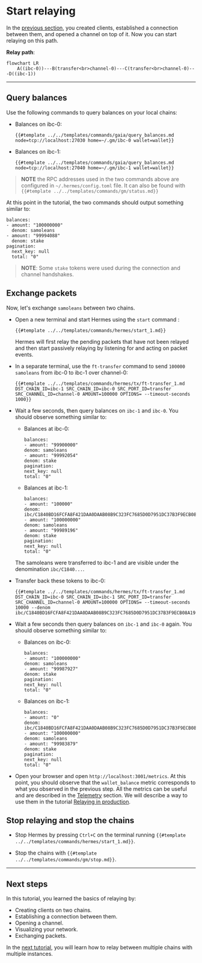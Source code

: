 # Start relaying

In the [previous section](./add-a-new-relay-path.md), you created clients, established a connection between them, and opened a channel on top of it. Now you can start relaying on this path.

__Relay path__:
```mermaid
flowchart LR
    A((ibc-0))---B(transfer<br>channel-0)---C(transfer<br>channel-0)---D((ibc-1))
```

---

## Query balances

Use the following commands to query balances on your local chains:

- Balances on ibc-0:

    ```shell
    {{#template ../../templates/commands/gaia/query_balances.md node=tcp://localhost:27030 home=~/.gm/ibc-0 wallet=wallet}}
    ```

- Balances on ibc-1:

    ```shell
    {{#template ../../templates/commands/gaia/query_balances.md node=tcp://localhost:27040 home=~/.gm/ibc-1 wallet=wallet}}
    ```

> __NOTE__ the RPC addresses used in the two commands above are configured in `~/.hermes/config.toml` file. It can also be found with `{{#template ../../templates/commands/gm/status.md}}`

At this point in the tutorial, the two commands should output something similar to:

```
balances:
- amount: "100000000"
  denom: samoleans
- amount: "99994088"
  denom: stake
pagination:
  next_key: null
  total: "0"
```
>__NOTE__: Some `stake` tokens were used during the connection and channel handshakes.

## Exchange packets

Now, let's exchange `samoleans` between two chains.

- Open a new terminal and start Hermes using the `start` command : 

    ```shell
    {{#template ../../templates/commands/hermes/start_1.md}}
    ```
    Hermes will first relay the pending packets that have not been relayed and then start passively relaying by listening for and acting on packet events. 

- In a separate terminal, use the `ft-transfer` command to send `100000 samoleans` from ibc-0 to ibc-1 over channel-0:
    ```shell
    {{#template ../../templates/commands/hermes/tx/ft-transfer_1.md DST_CHAIN_ID=ibc-1 SRC_CHAIN_ID=ibc-0 SRC_PORT_ID=transfer SRC_CHANNEL_ID=channel-0 AMOUNT=100000 OPTIONS= --timeout-seconds 1000}}
    ```

- Wait a few seconds, then query balances on `ibc-1` and `ibc-0`. You should observe something similar to:
    - Balances at ibc-0:
        ```
        balances:
        - amount: "99900000"
        denom: samoleans
        - amount: "99992054"
        denom: stake
        pagination:
        next_key: null
        total: "0"
        ```
    - Balances at ibc-1:
        ```
        balances:
        - amount: "100000"
        denom: ibc/C1840BD16FCFA8F421DAA0DAAB08B9C323FC7685D0D7951DC37B3F9ECB08A199
        - amount: "100000000"
        denom: samoleans
        - amount: "99989196"
        denom: stake
        pagination:
        next_key: null
        total: "0"
        ```
    The samoleans were transferred to ibc-1 and are visible under the denomination `ibc/C1840...`. 

- Transfer back these tokens to ibc-0:
    ```shell
    {{#template ../../templates/commands/hermes/tx/ft-transfer_1.md DST_CHAIN_ID=ibc-0 SRC_CHAIN_ID=ibc-1 SRC_PORT_ID=transfer SRC_CHANNEL_ID=channel-0 AMOUNT=100000 OPTIONS= --timeout-seconds 10000 --denom ibc/C1840BD16FCFA8F421DAA0DAAB08B9C323FC7685D0D7951DC37B3F9ECB08A199}}
    ```
- Wait a few seconds then query balances on `ibc-1` and `ibc-0` again. You should observe something similar to:
    - Balances on ibc-0:
        ```
        balances:
        - amount: "100000000"
        denom: samoleans
        - amount: "99987927"
        denom: stake
        pagination:
        next_key: null
        total: "0"
        ```
    - Balances on ibc-1:
        ```
        balances:
        - amount: "0"
        denom: ibc/C1840BD16FCFA8F421DAA0DAAB08B9C323FC7685D0D7951DC37B3F9ECB08A199
        - amount: "100000000"
        denom: samoleans
        - amount: "99983879"
        denom: stake
        pagination:
        next_key: null
        total: "0"
        ```
- Open your browser and open `http://localhost:3001/metrics`. At this point, you should observe that the `wallet_balance` metric corresponds to what you observed in the previous step. All the metrics can be useful and are described in the [Telemetry](../../documentation/telemetry/index.md) section. We will describe a way to use them in the tutorial [Relaying in production](../production/index.md).

## Stop relaying and stop the chains

- Stop Hermes by pressing `Ctrl+C` on the terminal running `{{#template ../../templates/commands/hermes/start_1.md}}`.

- Stop the chains with `{{#template ../../templates/commands/gm/stop.md}}`.

---

## Next steps

In this tutorial, you learned the basics of relaying by:
- Creating clients on two chains.
- Establishing a connection between them.
- Opening a channel.
- Visualizing your network.
- Exchanging packets. 

In the [next tutorial](../more-chains/index.md), you will learn how to relay between multiple chains with multiple instances.
